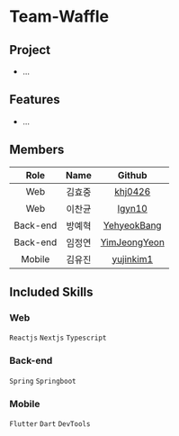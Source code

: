 # Team-Waffle

## Project
- ...

## Features
- ...

## Members
|Role|Name|Github|
|:---:|:---:|:---:|
|Web|김효중|[khj0426](https://github.com/khj0426)|
|Web|이찬균|[lgyn10](https://github.com/lgyn10)|
|Back-end|방예혁|[YehyeokBang](https://github.com/YehyeokBang)|
|Back-end|임정연|[YimJeongYeon](https://github.com/YimJeongYeon)|
|Mobile|김유진|[yujinkim1](https://github.com/yujinkim1)|

## Included Skills
### Web
```Reactjs``` ```Nextjs``` ```Typescript```

### Back-end
```Spring``` ```Springboot```

### Mobile
```Flutter``` ```Dart``` ```DevTools``` 
